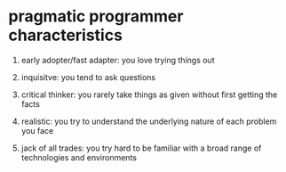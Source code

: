 # pragmatic programmer characteristics

1. early adopter/fast adapter: you love trying things out

2. inquisitve: you tend to ask questions

3. critical thinker: you rarely take things as given without first getting the facts

4. realistic: you try to understand the underlying nature of each problem you face

5. jack of all trades: you try hard to be familiar with a broad range of
   technologies and environments
